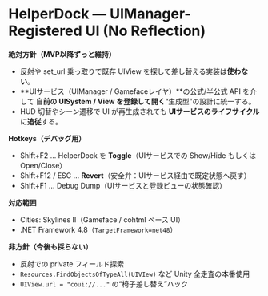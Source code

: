 # HelperDock — UIManager-Registered UI (No Reflection)

**絶対方針（MVP以降ずっと維持）**
- 反射や set_url 乗っ取りで既存 UIView を探して差し替える実装は**使わない**。
- **UIサービス（UIManager / Gamefaceレイヤ）**の公式/半公式 API を介して
  **自前の UISystem / View を登録して開く**“生成型”の設計に統一する。
- HUD 切替やシーン遷移で UI が再生成されても **UIサービスのライフサイクルに追従**する。

**Hotkeys（デバッグ用）**
- Shift+F2 … HelperDock を **Toggle**（UIサービスでの Show/Hide もしくは Open/Close）
- Shift+F12 / ESC … **Revert**（安全弁：UIサービス経由で既定状態へ戻す）
- Shift+F1 … Debug Dump（UIサービスと登録ビューの状態確認）

**対応範囲**
- Cities: Skylines II（Gameface / cohtml ベース UI）
- .NET Framework 4.8（`TargetFramework=net48`）

**非方針（今後も採らない）**
- 反射での private フィールド探索
- `Resources.FindObjectsOfTypeAll(UIVIew)` など Unity 全走査の本番使用
- `UIView.url = "coui://..."` の“椅子差し替え”ハック
